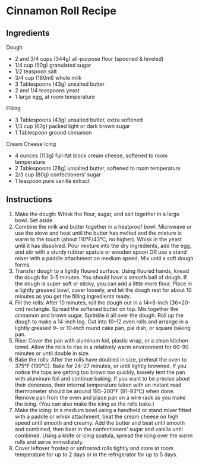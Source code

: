 # Cinnamon Roll Recipe

## Ingredients

Dough
- 2 and 3/4 cups (344g) all-purpose flour (spooned & leveled)
- 1/4 cup (50g) granulated sugar
- 1/2 teaspoon salt
- 3/4 cup (180ml) whole milk
- 3 Tablespoons (43g) unsalted butter
- 2 and 1/4 teaspoons yeast
- 1 large egg, at room temperature

Filling
- 3 Tablespoons (43g) unsalted butter, extra softened
- 1/3 cup (67g) packed light or dark brown sugar
- 1 Tablespoon ground cinnamon

Cream Cheese Icing
- 4 ounces (113g) full-fat block cream cheese, softened to room temperature
- 2 Tablespoons (28g) unsalted butter, softened to room temperature
- 2/3 cup (80g) confectioners’ sugar
- 1 teaspoon pure vanilla extract

## Instructions

1. Make the dough: Whisk the flour, sugar, and salt together in a large bowl. Set aside.
2. Combine the milk and butter together in a heatproof bowl. Microwave or use the stove and heat until the butter has melted and the mixture is warm to the touch (about 110°F/43°C, no higher). Whisk in the yeast until it has dissolved. Pour mixture into the dry ingredients, add the egg, and stir with a sturdy rubber spatula or wooden spoon OR use a stand mixer with a paddle attachment on medium speed. Mix until a soft dough forms.
3. Transfer dough to a lightly floured surface. Using floured hands, knead the dough for 3-5 minutes. You should have a smooth ball of dough. If the dough is super soft or sticky, you can add a little more flour. Place in a lightly greased bowl, cover loosely, and let the dough rest for about 10 minutes as you get the filling ingredients ready.
4. Fill the rolls: After 10 minutes, roll the dough out in a 14×8-inch (36×20-cm) rectangle. Spread the softened butter on top. Mix together the cinnamon and brown sugar. Sprinkle it all over the dough. Roll up the dough to make a 14-inch log. Cut into 10–12 even rolls and arrange in a lightly greased 9- or 10-inch round cake pan, pie dish, or square baking pan.
5. Rise: Cover the pan with aluminum foil, plastic wrap, or a clean kitchen towel. Allow the rolls to rise in a relatively warm environment for 60–90 minutes or until double in size.
6. Bake the rolls: After the rolls have doubled in size, preheat the oven to 375°F (190°C). Bake for 24–27 minutes, or until lightly browned. If you notice the tops are getting too brown too quickly, loosely tent the pan with aluminum foil and continue baking. If you want to be precise about their doneness, their internal temperature taken with an instant read thermometer should be around 195–200°F (91–93°C) when done. Remove pan from the oven and place pan on a wire rack as you make the icing. (You can also make the icing as the rolls bake.)
7. Make the icing: In a medium bowl using a handheld or stand mixer fitted with a paddle or whisk attachment, beat the cream cheese on high speed until smooth and creamy. Add the butter and beat until smooth and combined, then beat in the confectioners’ sugar and vanilla until combined. Using a knife or icing spatula, spread the icing over the warm rolls and serve immediately. 
8. Cover leftover frosted or unfrosted rolls tightly and store at room temperature for up to 2 days or in the refrigerator for up to 5 days.